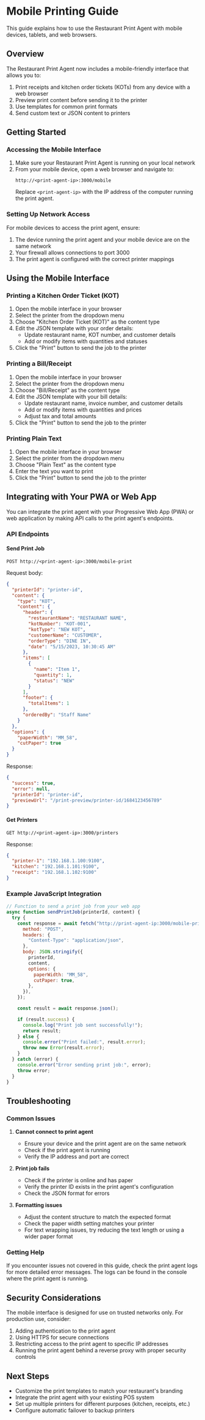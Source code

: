# Mobile Printing Guide

This guide explains how to use the Restaurant Print Agent with mobile devices, tablets, and web browsers.

## Overview

The Restaurant Print Agent now includes a mobile-friendly interface that allows you to:

1. Print receipts and kitchen order tickets (KOTs) from any device with a web browser
2. Preview print content before sending it to the printer
3. Use templates for common print formats
4. Send custom text or JSON content to printers

## Getting Started

### Accessing the Mobile Interface

1. Make sure your Restaurant Print Agent is running on your local network
2. From your mobile device, open a web browser and navigate to:
   ```
   http://<print-agent-ip>:3000/mobile
   ```
   Replace `<print-agent-ip>` with the IP address of the computer running the print agent.

### Setting Up Network Access

For mobile devices to access the print agent, ensure:

1. The device running the print agent and your mobile device are on the same network
2. Your firewall allows connections to port 3000
3. The print agent is configured with the correct printer mappings

## Using the Mobile Interface

### Printing a Kitchen Order Ticket (KOT)

1. Open the mobile interface in your browser
2. Select the printer from the dropdown menu
3. Choose "Kitchen Order Ticket (KOT)" as the content type
4. Edit the JSON template with your order details:
   - Update restaurant name, KOT number, and customer details
   - Add or modify items with quantities and statuses
5. Click the "Print" button to send the job to the printer

### Printing a Bill/Receipt

1. Open the mobile interface in your browser
2. Select the printer from the dropdown menu
3. Choose "Bill/Receipt" as the content type
4. Edit the JSON template with your bill details:
   - Update restaurant name, invoice number, and customer details
   - Add or modify items with quantities and prices
   - Adjust tax and total amounts
5. Click the "Print" button to send the job to the printer

### Printing Plain Text

1. Open the mobile interface in your browser
2. Select the printer from the dropdown menu
3. Choose "Plain Text" as the content type
4. Enter the text you want to print
5. Click the "Print" button to send the job to the printer

## Integrating with Your PWA or Web App

You can integrate the print agent with your Progressive Web App (PWA) or web application by making API calls to the print agent's endpoints.

### API Endpoints

#### Send Print Job

```
POST http://<print-agent-ip>:3000/mobile-print
```

Request body:

```json
{
  "printerId": "printer-id",
  "content": {
    "type": "KOT",
    "content": {
      "header": {
        "restaurantName": "RESTAURANT NAME",
        "kotNumber": "KOT-001",
        "kotType": "NEW KOT",
        "customerName": "CUSTOMER",
        "orderType": "DINE IN",
        "date": "5/15/2023, 10:30:45 AM"
      },
      "items": [
        {
          "name": "Item 1",
          "quantity": 1,
          "status": "NEW"
        }
      ],
      "footer": {
        "totalItems": 1
      },
      "orderedBy": "Staff Name"
    }
  },
  "options": {
    "paperWidth": "MM_58",
    "cutPaper": true
  }
}
```

Response:

```json
{
  "success": true,
  "error": null,
  "printerId": "printer-id",
  "previewUrl": "/print-preview/printer-id/1684123456789"
}
```

#### Get Printers

```
GET http://<print-agent-ip>:3000/printers
```

Response:

```json
{
  "printer-1": "192.168.1.100:9100",
  "kitchen": "192.168.1.101:9100",
  "receipt": "192.168.1.102:9100"
}
```

### Example JavaScript Integration

```javascript
// Function to send a print job from your web app
async function sendPrintJob(printerId, content) {
  try {
    const response = await fetch("http://print-agent-ip:3000/mobile-print", {
      method: "POST",
      headers: {
        "Content-Type": "application/json",
      },
      body: JSON.stringify({
        printerId,
        content,
        options: {
          paperWidth: "MM_58",
          cutPaper: true,
        },
      }),
    });

    const result = await response.json();

    if (result.success) {
      console.log("Print job sent successfully!");
      return result;
    } else {
      console.error("Print failed:", result.error);
      throw new Error(result.error);
    }
  } catch (error) {
    console.error("Error sending print job:", error);
    throw error;
  }
}
```

## Troubleshooting

### Common Issues

1. **Cannot connect to print agent**

   - Ensure your device and the print agent are on the same network
   - Check if the print agent is running
   - Verify the IP address and port are correct

2. **Print job fails**

   - Check if the printer is online and has paper
   - Verify the printer ID exists in the print agent's configuration
   - Check the JSON format for errors

3. **Formatting issues**
   - Adjust the content structure to match the expected format
   - Check the paper width setting matches your printer
   - For text wrapping issues, try reducing the text length or using a wider paper format

### Getting Help

If you encounter issues not covered in this guide, check the print agent logs for more detailed error messages. The logs can be found in the console where the print agent is running.

## Security Considerations

The mobile interface is designed for use on trusted networks only. For production use, consider:

1. Adding authentication to the print agent
2. Using HTTPS for secure connections
3. Restricting access to the print agent to specific IP addresses
4. Running the print agent behind a reverse proxy with proper security controls

## Next Steps

- Customize the print templates to match your restaurant's branding
- Integrate the print agent with your existing POS system
- Set up multiple printers for different purposes (kitchen, receipts, etc.)
- Configure automatic failover to backup printers
